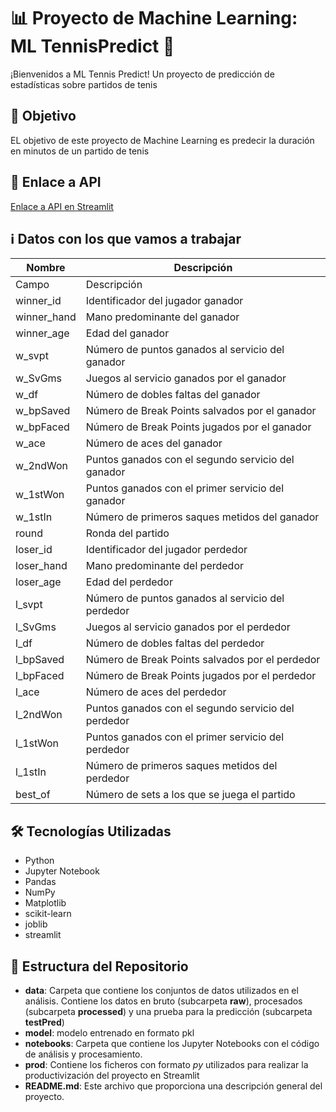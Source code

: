 # 📊 Proyecto de Machine Learning: ML TennisPredict 🎾
¡Bienvenidos a ML Tennis Predict! Un proyecto de predicción de estadísticas sobre partidos de tenis

## 🎯 Objetivo 
EL objetivo de este proyecto de Machine Learning es predecir la duración en minutos de un partido de tenis

## 🔗 Enlace a API
[Enlace a API en Streamlit](https://mltennispredict.streamlit.app/)

## ℹ️ Datos con los que vamos a trabajar
|Nombre    | Descripción      |
|----------|------------------|
|Campo|Descripción|
|winner_id|Identificador del jugador ganador|
|winner_hand|Mano predominante del ganador|
|winner_age|Edad del ganador|
|w_svpt|Número de puntos ganados al servicio del ganador|
|w_SvGms|Juegos al servicio ganados por el ganador|
|w_df|Número de dobles faltas del ganador|
|w_bpSaved|Número de Break Points salvados por el ganador|
|w_bpFaced|Número de Break Points jugados por el ganador|
|w_ace|Número de aces del ganador|
|w_2ndWon|Puntos ganados con el segundo servicio del ganador|
|w_1stWon|Puntos ganados con el primer servicio del ganador|
|w_1stIn|Número de primeros saques metidos del ganador|
|round|Ronda del partido|F (Final), SF (Semifinal), QF (cuartos de final), R16 (Octavos), R32 (Tercera ronda), R64 (Segunda ronda), R128 (Primera ronda) o  RR (Round Robin)
|loser_id|Identificador del jugador perdedor|
|loser_hand|Mano predominante del perdedor|
|loser_age|Edad del perdedor|
|l_svpt|Número de puntos ganados al servicio del perdedor|
|l_SvGms|Juegos al servicio ganados por el perdedor|
|l_df|Número de dobles faltas del perdedor|
|l_bpSaved|Número de Break Points salvados por el perdedor|
|l_bpFaced|Número de Break Points jugados por el perdedor|
|l_ace|Número de aces del perdedor|
|l_2ndWon|Puntos ganados con el segundo servicio del perdedor|
|l_1stWon|Puntos ganados con el primer servicio del perdedor|
|l_1stIn|Número de primeros saques metidos del perdedor|
|best_of|Número de sets a los que se juega el partido|

## 🛠️ Tecnologías Utilizadas

- Python
- Jupyter Notebook
- Pandas
- NumPy
- Matplotlib
- scikit-learn
- joblib
- streamlit

## 📂 Estructura del Repositorio

- **data**: Carpeta que contiene los conjuntos de datos utilizados en el análisis. Contiene los datos en bruto (subcarpeta **raw**), procesados (subcarpeta **processed**) y una prueba para la predicción (subcarpeta **testPred**)
- **model**: modelo entrenado en formato pkl
- **notebooks**: Carpeta que contiene los Jupyter Notebooks con el código de análisis y procesamiento.
- **prod**: Contiene los ficheros con formato *py* utilizados para realizar la productivización del proyecto en Streamlit
- **README.md**: Este archivo que proporciona una descripción general del proyecto.